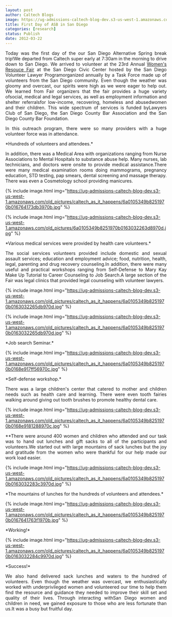 ```yaml
---
layout: post
author: Caltech Blogs
image: https://ug-admissions-caltech-blog-dev.s3-us-west-1.amazonaws.com/old_pictures/6a0105349b8251970b016764174262970b.jpg
title: First Day of ASB in San Diego
categories: [research]
status: Publish
date: 2012-03-22
---
```



<p style="text-align: justify;">Today was the first day of the our San Diego Alternative Spring break trip!We departed from Caltech super early at 7:30am in the morning to drive down to San Diego. We arrived to volunteer at the 23rd Annual <a href="https://www.wrfsandiego.org/" target="_self">Women's Resouce Fair</a> at the San Diego Civic Center hosted by the San Diego Volunteer Lawyer Programorganized annually by a Task Force made up of volunteers from the San Diego community. Even though the weather was gloomy and overcast, our spirits were high as we were eager to help out. We learned from Fair organizers that the fair provides a huge variety ofsocial, medical and legal services, as well as employment information and shelter referralsfor low-income, recovering, homeless and abusedwomen and their children. This wide spectrum of services is funded byLawyers Club of San Diego, the San Diego County Bar Association and the San Diego County Bar Foundation.

<p style="text-align: justify;">  In this outreach program, there were so many providers with a huge volunteer force was in attendance.

<p style="text-align: justify;">*Hundreds of volunteers and attendees.*

<p style="text-align: justify;">In addition, there was a Medical Area with organizations ranging from Nurse Associations to Mental Hospitals to substance abuse help. Many nurses, lab technicians, and doctors were onsite to provide medical assistance.There were many medical examination rooms doing mammograms, pregnancy education, STD testing, pap smears, dental screening and massage therapy. There was even a Cosmetology school providing manicures.


{% include image.html img="https://ug-admissions-caltech-blog-dev.s3-us-west-1.amazonaws.com/old_pictures/caltech_as_it_happens/6a0105349b8251970b016764173db3970b.jpg" %}


{% include image.html img="https://ug-admissions-caltech-blog-dev.s3-us-west-1.amazonaws.com/old_pictures/6a0105349b8251970b0163032263d8970d.jpg" %}
<p style="text-align: justify;">*Various medical services were provided by health care volunteers.*  

<p style="text-align: justify;">The social services volunteers provided include domestic and sexual assault services; education and employment advice; food, nutrition, health, legal, parenting and drug recovery counseling.In addition, there were many useful and practical workshops ranging from Self-Defense to Mary Kay Make Up Tutorial to Career Counseling to Job Search.A large section of the Fair was legal clinics that provided legal counseling with volunteer lawyers.


{% include image.html img="https://ug-admissions-caltech-blog-dev.s3-us-west-1.amazonaws.com/old_pictures/caltech_as_it_happens/6a0105349b8251970b0163032265db970d.jpg" %}


{% include image.html img="https://ug-admissions-caltech-blog-dev.s3-us-west-1.amazonaws.com/old_pictures/caltech_as_it_happens/6a0105349b8251970b0163032265db970d.jpg" %}
<p style="text-align: justify;">*Job search Seminar.*

{% include image.html img="https://ug-admissions-caltech-blog-dev.s3-us-west-1.amazonaws.com/old_pictures/caltech_as_it_happens/6a0105349b8251970b0168e917ff56970c.jpg" %}
<p style="text-align: justify;">*Self-defense workshop.*

<p style="text-align: justify;">  There was a large children's center that catered to mother and children needs such as health care and learning. There were even tooth fairies walking around giving out tooth brushes to promote healthy dental care.


{% include image.html img="https://ug-admissions-caltech-blog-dev.s3-us-west-1.amazonaws.com/old_pictures/caltech_as_it_happens/6a0105349b8251970b0168e9181288970c.jpg" %}
<p style="text-align: justify;">**There were around 400 women and children who attended and our task was to hand out lunches and gift sacks to all of the participants and volunteers.We started out with large mountains of sack lunches but the joy and gratitude from the women who were thankful for our help made our work load easier.


{% include image.html img="https://ug-admissions-caltech-blog-dev.s3-us-west-1.amazonaws.com/old_pictures/caltech_as_it_happens/6a0105349b8251970b0163032283c3970d.jpg" %}
<p style="text-align: justify;">*The mountains of lunches for the hundreds of volunteers and attendees.*

{% include image.html img="https://ug-admissions-caltech-blog-dev.s3-us-west-1.amazonaws.com/old_pictures/caltech_as_it_happens/6a0105349b8251970b0167641763f1970b.jpg" %}
<p style="text-align: justify;">*Working!*

{% include image.html img="https://ug-admissions-caltech-blog-dev.s3-us-west-1.amazonaws.com/old_pictures/caltech_as_it_happens/6a0105349b8251970b0163032284c9970d.jpg" %}
<p style="text-align: justify;">*Success!*

<p style="text-align: justify;">We also hand delivered sack lunches and waters to the hundred of volunteers. Even though the weather was overcast, we enthusiastically worked with underprivileged women and volunteered our time to help them find the resource and guidance they needed to improve their skill set and quality of their lives. Through interacting withSan Diego women and children in need, we gained exposure to those who are less fortunate than us.It was a busy but fruitful day.

